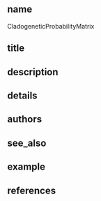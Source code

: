 ## name
CladogeneticProbabilityMatrix
## title
## description
## details
## authors
## see_also
## example
## references
